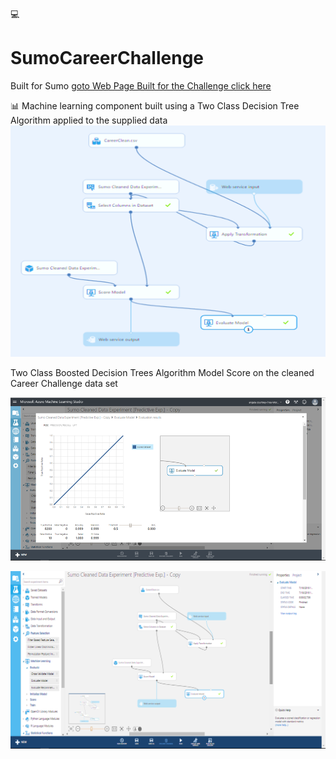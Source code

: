 :computer:
# SumoCareerChallenge 
Built for Sumo
[goto Web Page Built for the Challenge click here](https://acourtney2015.github.io/SumoCareerChallenge/) 

:bar_chart: 
Machine learning component built using a Two Class Decision Tree Algorithm applied to the supplied data
![](https://github.com/acourtney2015/SumoCareerChallenge/blob/master/decision%20trees%203%20enlarged.png)

Two Class Boosted Decision Trees Algorithm Model Score on the cleaned Career Challenge data set 

![](https://github.com/acourtney2015/SumoCareerChallenge/blob/master/twoClassBoostedDecisionTreeModelScore.png)

![](https://github.com/acourtney2015/SumoCareerChallenge/blob/master/two%20class%20decision%20trees%202.png)
